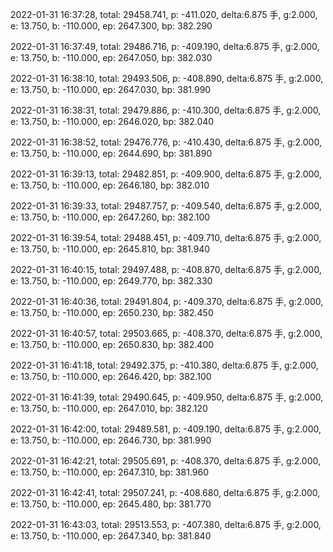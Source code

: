 2022-01-31 16:37:28, total: 29458.741, p: -411.020, delta:6.875 手, g:2.000, e: 13.750, b: -110.000, ep: 2647.300, bp: 382.290

2022-01-31 16:37:49, total: 29486.716, p: -409.190, delta:6.875 手, g:2.000, e: 13.750, b: -110.000, ep: 2647.050, bp: 382.030

2022-01-31 16:38:10, total: 29493.506, p: -408.890, delta:6.875 手, g:2.000, e: 13.750, b: -110.000, ep: 2647.030, bp: 381.990

2022-01-31 16:38:31, total: 29479.886, p: -410.300, delta:6.875 手, g:2.000, e: 13.750, b: -110.000, ep: 2646.020, bp: 382.040

2022-01-31 16:38:52, total: 29476.776, p: -410.430, delta:6.875 手, g:2.000, e: 13.750, b: -110.000, ep: 2644.690, bp: 381.890

2022-01-31 16:39:13, total: 29482.851, p: -409.900, delta:6.875 手, g:2.000, e: 13.750, b: -110.000, ep: 2646.180, bp: 382.010

2022-01-31 16:39:33, total: 29487.757, p: -409.540, delta:6.875 手, g:2.000, e: 13.750, b: -110.000, ep: 2647.260, bp: 382.100

2022-01-31 16:39:54, total: 29488.451, p: -409.710, delta:6.875 手, g:2.000, e: 13.750, b: -110.000, ep: 2645.810, bp: 381.940

2022-01-31 16:40:15, total: 29497.488, p: -408.870, delta:6.875 手, g:2.000, e: 13.750, b: -110.000, ep: 2649.770, bp: 382.330

2022-01-31 16:40:36, total: 29491.804, p: -409.370, delta:6.875 手, g:2.000, e: 13.750, b: -110.000, ep: 2650.230, bp: 382.450

2022-01-31 16:40:57, total: 29503.665, p: -408.370, delta:6.875 手, g:2.000, e: 13.750, b: -110.000, ep: 2650.830, bp: 382.400

2022-01-31 16:41:18, total: 29492.375, p: -410.380, delta:6.875 手, g:2.000, e: 13.750, b: -110.000, ep: 2646.420, bp: 382.100

2022-01-31 16:41:39, total: 29490.645, p: -409.950, delta:6.875 手, g:2.000, e: 13.750, b: -110.000, ep: 2647.010, bp: 382.120

2022-01-31 16:42:00, total: 29489.581, p: -409.190, delta:6.875 手, g:2.000, e: 13.750, b: -110.000, ep: 2646.730, bp: 381.990

2022-01-31 16:42:21, total: 29505.691, p: -408.370, delta:6.875 手, g:2.000, e: 13.750, b: -110.000, ep: 2647.310, bp: 381.960

2022-01-31 16:42:41, total: 29507.241, p: -408.680, delta:6.875 手, g:2.000, e: 13.750, b: -110.000, ep: 2645.480, bp: 381.770

2022-01-31 16:43:03, total: 29513.553, p: -407.380, delta:6.875 手, g:2.000, e: 13.750, b: -110.000, ep: 2647.340, bp: 381.840
